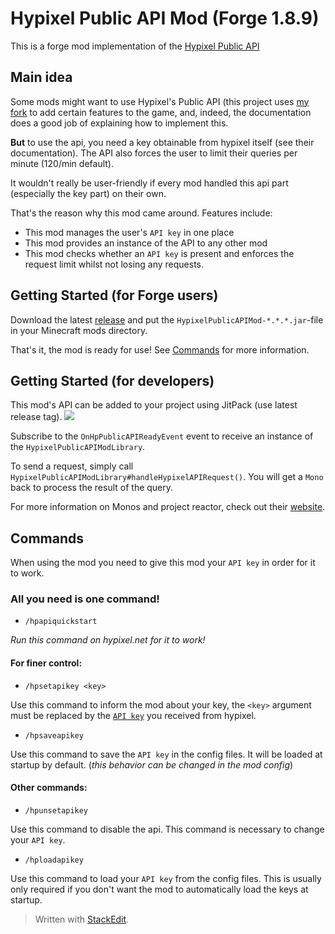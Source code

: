 # Hypixel Public API Mod (Forge 1.8.9)
This is a forge mod implementation of the [Hypixel Public API](https://github.com/HypixelDev/PublicAPI)

## Main idea
Some mods might want to use Hypixel's Public API (this project uses [my fork](https://github.com/GrizzlT/PublicAPI/tree/4.0.0-reactive) to add certain features to the game, and, indeed, the documentation does a good job of explaining how to implement this.

**But** to use the api, you need a key obtainable from hypixel itself (see their documentation). The API also forces the user to limit their queries per minute (120/min default).

It wouldn't really be user-friendly if every mod handled this api part (especially the key part) on their own.

That's the reason why this mod came around. Features include:
- This mod manages the user's `API key` in one place
- This mod provides an instance of the API to any other mod
- This mod checks whether an `API key` is present and enforces the request limit whilst not losing any requests.

## Getting Started (for Forge users)
Download the latest [release](https://github.com/GrizzlT/HypixelPublicAPIMod/releases) and put the `HypixelPublicAPIMod-*.*.*.jar`-file in your Minecraft mods directory.

That's it, the mod is ready for use!
See [Commands](#Commands) for more information.

## Getting Started (for developers)
This mod's API can be added to your project using JitPack (use latest release tag).
[![](https://jitpack.io/v/GrizzlT/HypixelPublicAPIMod.svg)](https://jitpack.io/#GrizzlT/HypixelPublicAPIMod)

Subscribe to the `OnHpPublicAPIReadyEvent` event to receive an instance of the `HypixelPublicAPIModLibrary`.

To send a request, simply call `HypixelPublicAPIModLibrary#handleHypixelAPIRequest()`. You will get a `Mono` back to process the result of the query.

For more information on Monos and project reactor, check out their [website](https://projectreactor.io).


## Commands
When using the mod you need to give this mod your `API key` in order for it to work.

### All you need is one command!
- `/hpapiquickstart`

*Run this command on hypixel.net for it to work!*

#### For finer control:
- `/hpsetapikey <key>`

Use this command to inform the mod about your key, the `<key>` argument must be replaced by the [`API key`](https://github.com/HypixelDev/PublicAPI#obtaining-an-api-key) you received from hypixel.
- `/hpsaveapikey`

Use this command to save the `API key` in the config files. It will be loaded at startup by default. (*this behavior can be changed in the mod config*)
#### Other commands:
- `/hpunsetapikey`

Use this command to disable the api. This command is necessary to change your `API key`.
- `/hploadapikey`

Use this command to load your `API key` from the config files. This is usually only required if you don't want the mod to automatically load the keys at startup.

> Written with [StackEdit](https://stackedit.io/).
